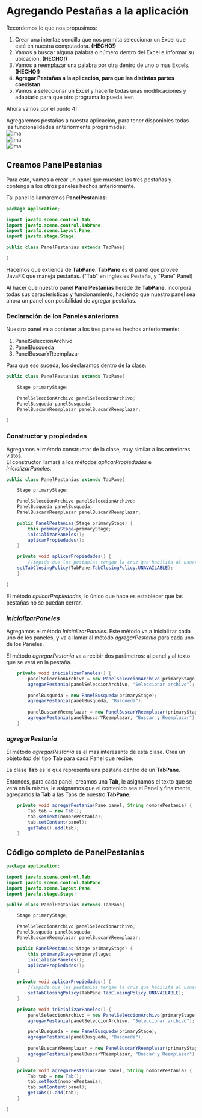 # Agregando Pestañas a la aplicación

Recordemos lo que nos propusimos:  
1. Crear una interfaz sencilla que nos permita seleccionar un Excel que esté en nuestra computadora. **(HECHO!)**  
2. Vamos a buscar alguna palabra o número dentro del Excel e informar su ubicación. **(HECHO!)**  
3. Vamos a reemplazar una palabra por otra dentro de uno o mas Excels. **(HECHO!)**  
4. **Agregar Pestañas a la aplicación, para que las distintas partes coexistan.**  
5. Vamos a seleccionar un Excel y hacerle todas unas modificaciones y adaptarlo para que otro programa lo pueda leer.  

Ahora vamos por el punto 4!  

Agregaremos pestañas a nuestra aplicación, para tener disponibles todas las funcionalidades anteriormente programadas:  
![ima](images/pestanias3.png)  
![ima](images/pestanias2.png)  
![ima](images/pestanias.png)  

## Creamos **PanelPestanias**  

Para esto, vamos a crear un panel que muestre las tres pestañas y contenga a los otros paneles hechos anteriormente.  

Tal panel lo llamaremos **PanelPestanias**:  

```java  
package application;

import javafx.scene.control.Tab;
import javafx.scene.control.TabPane;
import javafx.scene.layout.Pane;
import javafx.stage.Stage;

public class PanelPestanias extends TabPane{

}
```  

Hacemos que extienda de **TabPane**. **TabPane** es el panel que provee JavaFX que maneja pestañas. ("Tab" en ingles es Pestaña, y "Pane" Panel)

Al hacer que nuestro panel **PanelPestanias** herede de **TabPane**, incorpora todas sus características y funcionamiento, haciendo que nuestro panel sea ahora un panel con posibilidad de agregar pestañas.  

### Declaración de los Paneles anteriores  

Nuestro panel va a contener a los tres paneles hechos anteriormente:  
1. PanelSeleccionArchivo  
2. PanelBusqueda  
3. PanelBuscarYReemplazar  

Para que eso suceda, los declaramos dentro de la clase:  
```java  
public class PanelPestanias extends TabPane{

	Stage primaryStage;

	PanelSeleccionArchivo panelSeleccionArchivo;
	PanelBusqueda panelBusqueda;
	PanelBuscarYReemplazar panelBuscarYReemplazar;
  
}
```  

### Constructor y propiedades  

Agregamos el método constructor de la clase, muy similar a los anteriores vistos.  
El constructor llamará a los métodos *aplicarPropiedades* e *inicializarPaneles*.  
```java  
public class PanelPestanias extends TabPane{

	Stage primaryStage;

	PanelSeleccionArchivo panelSeleccionArchivo;
	PanelBusqueda panelBusqueda;
	PanelBuscarYReemplazar panelBuscarYReemplazar;

	public PanelPestanias(Stage primaryStage) {
		this.primaryStage=primaryStage;
		inicializarPaneles();
		aplicarPropiedades();
	}

	private void aplicarPropiedades() {
		//impide que las pestanias tengan la cruz que habilita al usuario a cerrarlas
    setTabClosingPolicy(TabPane.TabClosingPolicy.UNAVAILABLE);
	}
  
}
```  

El método *aplicarPropiedades*, lo único que hace es establecer que las pestañas no se puedan cerrar.  

### *inicializarPaneles*  

Agregamos el método *InicializarPaneles*. Este método va a inicializar cada uno de los paneles, y va a llamar al método *agregarPestania* para cada uno de los Paneles.  

El método *agregarPestania* va a recibir dos parámetros: al panel y al texto que se verá en la pestaña.  

```java  
	private void inicializarPaneles() {
		panelSeleccionArchivo = new PanelSeleccionArchivo(primaryStage);
		agregarPestania(panelSeleccionArchivo, "Seleccionar archivo");

		panelBusqueda = new PanelBusqueda(primaryStage);
		agregarPestania(panelBusqueda, "Busqueda");
		
		panelBuscarYReemplazar = new PanelBuscarYReemplazar(primaryStage);
		agregarPestania(panelBuscarYReemplazar, "Buscar y Reemplazar");
	}
```  

### *agregarPestania*  

El método *agregarPestania* es el mas interesante de esta clase. Crea un objeto *tab* del tipo **Tab** para cada Panel que recibe.  

La clase **Tab** es la que representa una pestaña dentro de un **TabPane**.  

Entonces, para cada panel, creamos una **Tab**, le asignamos el texto que se verá en la misma, le asignamos que el contenido sea el Panel y finalmente, agregamos la **Tab** a las Tabs de nuestro **TabPane**.  

```java  
	private void agregarPestania(Pane panel, String nombrePestania) {
		Tab tab = new Tab();
		tab.setText(nombrePestania);
		tab.setContent(panel);
		getTabs().add(tab);
	}
```  

## Código completo de **PanelPestanias**  

```java  
package application;

import javafx.scene.control.Tab;
import javafx.scene.control.TabPane;
import javafx.scene.layout.Pane;
import javafx.stage.Stage;

public class PanelPestanias extends TabPane{

	Stage primaryStage;

	PanelSeleccionArchivo panelSeleccionArchivo;
	PanelBusqueda panelBusqueda;
	PanelBuscarYReemplazar panelBuscarYReemplazar;

	public PanelPestanias(Stage primaryStage) {
		this.primaryStage=primaryStage;
		inicializarPaneles();
		aplicarPropiedades();
	}

	private void aplicarPropiedades() {
		//impide que las pestanias tengan la cruz que habilita al usuario a cerrarlas
        setTabClosingPolicy(TabPane.TabClosingPolicy.UNAVAILABLE);
	}

	private void inicializarPaneles() {
		panelSeleccionArchivo = new PanelSeleccionArchivo(primaryStage);
		agregarPestania(panelSeleccionArchivo, "Seleccionar archivo");

		panelBusqueda = new PanelBusqueda(primaryStage);
		agregarPestania(panelBusqueda, "Busqueda");
		
		panelBuscarYReemplazar = new PanelBuscarYReemplazar(primaryStage);
		agregarPestania(panelBuscarYReemplazar, "Buscar y Reemplazar");
	}

	private void agregarPestania(Pane panel, String nombrePestania) {
		Tab tab = new Tab();
		tab.setText(nombrePestania);
		tab.setContent(panel);
		getTabs().add(tab);
	}

}
```  

